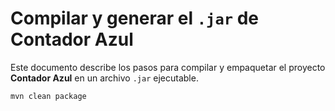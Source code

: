 # Compilar y generar el `.jar` de Contador Azul

Este documento describe los pasos para compilar y empaquetar el proyecto **Contador Azul** en un archivo `.jar` ejecutable.

```sh
mvn clean package
```